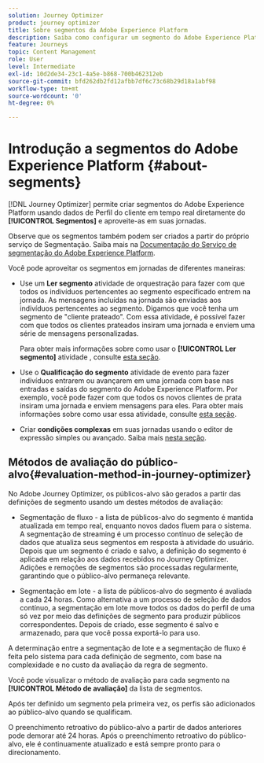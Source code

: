 ```yaml
---
solution: Journey Optimizer
product: journey optimizer
title: Sobre segmentos da Adobe Experience Platform
description: Saiba como configurar um segmento do Adobe Experience Platform
feature: Journeys
topic: Content Management
role: User
level: Intermediate
exl-id: 10d2de34-23c1-4a5e-b868-700b462312eb
source-git-commit: bfd262db2fd12afbb7df6c73c68b29d18a1abf98
workflow-type: tm+mt
source-wordcount: '0'
ht-degree: 0%

---
```


# Introdução a segmentos do Adobe Experience Platform {#about-segments}

[!DNL Journey Optimizer]  permite criar segmentos do Adobe Experience Platform usando dados de Perfil do cliente em tempo real diretamente do **[!UICONTROL Segmentos]** e aproveite-as em suas jornadas.

Observe que os segmentos também podem ser criados a partir do próprio serviço de Segmentação. Saiba mais na [Documentação do Serviço de segmentação do Adobe Experience Platform](https://experienceleague.adobe.com/docs/experience-platform/segmentation/home.html).

Você pode aproveitar os segmentos em jornadas de diferentes maneiras:

* Use um **Ler segmento** atividade de orquestração para fazer com que todos os indivíduos pertencentes ao segmento especificado entrem na jornada. As mensagens incluídas na jornada são enviadas aos indivíduos pertencentes ao segmento. Digamos que você tenha um segmento de &quot;cliente prateado&quot;. Com essa atividade, é possível fazer com que todos os clientes prateados insiram uma jornada e enviem uma série de mensagens personalizadas.

   Para obter mais informações sobre como usar o **[!UICONTROL Ler segmento]** atividade , consulte [esta seção](../building-journeys/read-segment.md#configuring-segment-trigger-activity).

* Use o **Qualificação do segmento** atividade de evento para fazer indivíduos entrarem ou avançarem em uma jornada com base nas entradas e saídas do segmento do Adobe Experience Platform. Por exemplo, você pode fazer com que todos os novos clientes de prata insiram uma jornada e enviem mensagens para eles. Para obter mais informações sobre como usar essa atividade, consulte [esta seção](../building-journeys/segment-qualification-events.md).

* Criar **condições complexas** em suas jornadas usando o editor de expressão simples ou avançado. Saiba mais [nesta seção](../building-journeys/condition-activity.md#using-a-segment).

## Métodos de avaliação do público-alvo{#evaluation-method-in-journey-optimizer}

No Adobe Journey Optimizer, os públicos-alvo são gerados a partir das definições de segmento usando um destes métodos de avaliação:

* Segmentação de fluxo - a lista de públicos-alvo do segmento é mantida atualizada em tempo real, enquanto novos dados fluem para o sistema. A segmentação de streaming é um processo contínuo de seleção de dados que atualiza seus segmentos em resposta à atividade do usuário. Depois que um segmento é criado e salvo, a definição do segmento é aplicada em relação aos dados recebidos no Journey Optimizer. Adições e remoções de segmentos são processadas regularmente, garantindo que o público-alvo permaneça relevante.

* Segmentação em lote - a lista de públicos-alvo do segmento é avaliada a cada 24 horas. Como alternativa a um processo de seleção de dados contínuo, a segmentação em lote move todos os dados do perfil de uma só vez por meio das definições de segmento para produzir públicos correspondentes. Depois de criado, esse segmento é salvo e armazenado, para que você possa exportá-lo para uso.

A determinação entre a segmentação de lote e a segmentação de fluxo é feita pelo sistema para cada definição de segmento, com base na complexidade e no custo da avaliação da regra de segmento.

Você pode visualizar o método de avaliação para cada segmento na **[!UICONTROL Método de avaliação]** da lista de segmentos.

Após ter definido um segmento pela primeira vez, os perfis são adicionados ao público-alvo quando se qualificam.

O preenchimento retroativo do público-alvo a partir de dados anteriores pode demorar até 24 horas. Após o preenchimento retroativo do público-alvo, ele é continuamente atualizado e está sempre pronto para o direcionamento.
